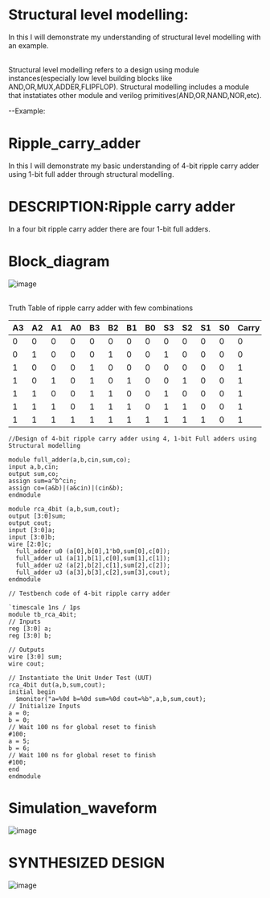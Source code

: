 # Structural level modelling:
In this I will demonstrate my understanding of structural level modelling with an example.

<br>Structural level modelling refers to a design using module instances(especially low level building blocks like AND,OR,MUX,ADDER,FLIPFLOP).
Structural modelling includes a module that instatiates other module  and verilog primitives(AND,OR,NAND,NOR,etc).<br>

--Example:
# Ripple_carry_adder
In this I will demonstrate my basic understanding of  4-bit ripple carry adder using 1-bit full adder through structural modelling.

# DESCRIPTION:Ripple carry adder
<p allign="justify">In a four bit ripple carry adder there are four 1-bit full adders.

# Block_diagram

![image](https://github.com/ASHREDD/digital_ic_design_workshop/assets/168950588/993166c7-9aa5-479c-93a0-1ede211f61db)

<br>Truth Table of ripple carry adder with few combinations<br>

|A3|A2|A1|A0|B3|B2|B1|B0|S3|S2|S1|S0|Carry|
|--|--|--|--|--|--|--|--|--|--|--|--|-----|
|0|0|0|0|0|0|0|0|0|0|0|0|0|
|0|1|0|0|0|1|0|0|1|0|0|0|0|
|1|0|0|0|1|0|0|0|0|0|0|0|1|
|1|0|1|0|1|0|1|0|0|1|0|0|1|
|1|1|0|0|1|1|0|0|1|0|0|0|1|
|1|1|1|0|1|1|1|0|1|1|0|0|1|
|1|1|1|1|1|1|1|1|1|1|1|0|1|

```
//Design of 4-bit ripple carry adder using 4, 1-bit Full adders using Structural modelling

module full_adder(a,b,cin,sum,co);
input a,b,cin;
output sum,co;
assign sum=a^b^cin;
assign co=(a&b)|(a&cin)|(cin&b);
endmodule

module rca_4bit (a,b,sum,cout);
output [3:0]sum;
output cout;
input [3:0]a;
input [3:0]b;
wire [2:0]c;
  full_adder u0 (a[0],b[0],1'b0,sum[0],c[0]);
  full_adder u1 (a[1],b[1],c[0],sum[1],c[1]);
  full_adder u2 (a[2],b[2],c[1],sum[2],c[2]);
  full_adder u3 (a[3],b[3],c[2],sum[3],cout);
endmodule
```
```
// Testbench code of 4-bit ripple carry adder

`timescale 1ns / 1ps
module tb_rca_4bit;
// Inputs
reg [3:0] a;
reg [3:0] b;

// Outputs
wire [3:0] sum;
wire cout;

// Instantiate the Unit Under Test (UUT)
rca_4bit dut(a,b,sum,cout);
initial begin
  $monitor("a=%0d b=%0d sum=%0d cout=%b",a,b,sum,cout);
// Initialize Inputs
a = 0;
b = 0;
// Wait 100 ns for global reset to finish
#100;
a = 5;
b = 6;
// Wait 100 ns for global reset to finish
#100;
end
endmodule
```
# Simulation_waveform

![image](https://github.com/ASHREDD/digital_ic_design_workshop/assets/168950588/1bc35339-47df-45bd-ba4b-4ed59c4a367c)

# SYNTHESIZED DESIGN

![image](https://github.com/ASHREDD/digital_ic_design_workshop/assets/168950588/da34ddda-26b9-48a1-a221-e171c6c936af)

















